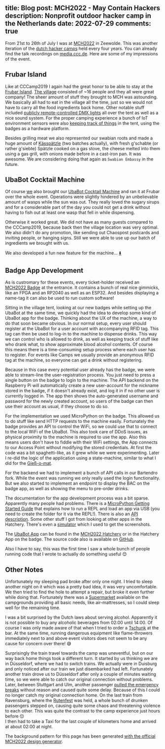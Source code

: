 title: Blog
post: MCH2022 - May Contain Hackers
description: Nonprofit outdoor hacker camp in the Netherlands
date: 2022-07-29
comments: true
---

<style>
    body {
        background-image: url("/img/mch_pattern.png");
        background-repeat: repeat;
    }

    #content {
        margin-top: 20px;
        padding-left: 20px;
        padding-right: 20px;
        border-width: 2px;
        border-style: solid;
        border-radius: 10px;
        border-color: #32CD32;
    }

    #footer {
        width: fit-content;
        margin: auto;
        margin-top: 10px;
        padding-top: 5px;
        padding-left: 20px;
        padding-right: 20px;
        border-radius: 5px;
    }

    #content, #footer {
        background-color: #FFFFFF;
    }

    @media (prefers-color-scheme: dark) {
        #content, #footer {
            background-color: #111111;
        }
    }
</style>

<!-- ---------------------------------------------------------------------- -->

From 21st to 26th of July I was at [MCH2022](https://mch2022.org) in Zeewolde.
This was another iteration of the [dutch hacker camps](https://en.wikipedia.org/wiki/Quadrennial_Dutch_hacker_convention) held every four years.
You can already find the talk recordings on [media.ccc.de](https://media.ccc.de/c/MCH2022).
Here are some of my impressions of the event.

<!--%
lightgallery([
    [ "img/mch_drone.jpg", "Copyright 2022 by EleRas. Used with permission." ],
    [ "img/mch_top_1.jpg", "Copyright 2022 by Roo. Used with permission." ],
    [ "img/mch_top_2.jpg", "Copyright 2022 by Roo. Used with permission." ],
    [ "img/mch_night_1.jpg", "Copyright 2022 by EleRas. Used with permission." ],
    [ "img/mch_night_2.jpg", "Copyright 2022 by EleRas. Used with permission." ],
    [ "img/mch_night_3.jpg", "Copyright 2022 by EleRas. Used with permission." ],
    [ "img/mch_art.jpg", "Copyright 2022 by Roo. Used with permission." ],
    [ "img/mch_bat_signal.jpg", "Copyright 2022 by EleRas. Used with permission." ],
    [ "img/mch_crystals_1.jpg", "Copyright 2022 by EleRas. Used with permission." ],
    [ "img/mch_crystals_2.jpg", "Copyright 2022 by Roo. Used with permission." ],
    [ "img/mch_stage.jpg", "Copyright 2022 by EleRas. Used with permission." ],
    [ "img/mch_tents.jpg", "Copyright 2022 by EleRas. Used with permission." ],
    [ "img/mch_datenklo.jpg", "Copyright 2022 by Anni1337. Used with permission." ],
    [ "img/mch_feldtelefon.jpg", "Copyright 2022 by Anni1337. Used with permission." ],
    [ "img/mch_pozilei.jpg", "Copyright 2022 by Anni1337. Used with permission." ],
    [ "img/mch_sauna.jpg", "Copyright 2022 by Anni1337. Used with permission." ],
    [ "img/mch_ring_of_fire.jpg", "Copyright 2022 by Bluemaex. Used with permission." ],
    [ "img/mch_tents_night.jpg", "Copyright 2022 by Bluemaex. Used with permission." ],
    [ "img/mch_text_1.jpg", "Copyright 2022 by EleRas. Used with permission." ],
    [ "img/mch_text_2.jpg", "Copyright 2022 by EleRas. Used with permission." ],
    [ "img/mch_text_3.jpg", "Copyright 2022 by EleRas. Used with permission." ],
    [ "img/mch_text_4.jpg", "Copyright 2022 by EleRas. Used with permission." ],
    [ "img/mch_text_5.jpg", "Copyright 2022 by Roo. Used with permission." ],
    [ "img/mch_lamp_1.jpg", "Copyright 2022 by EleRas. Used with permission." ],
    [ "img/mch_lamp_2.jpg", "Copyright 2022 by EleRas. Used with permission." ],
    [ "img/mch_lamp_3.jpg", "Copyright 2022 by Roo. Used with permission." ],
])
%-->

## Frubar Island

Like at CCCamp2019 I again had the great honor to be able to stay at the [Frubar Island](http://frubar.net). [The village](https://wiki.mch2022.org/Village:Frubar) consisted of ~16 people and they all were great company!
The sheer amount of stuff they brought to MCH was astounding.
We basically all had to eat in the village all the time, just so we would not have to carry all the food ingredients back home.
Other notable stuff included [publicly remote-controlled DMX lights](http://lights.fru.bar) all over the tent as well as a nice sound system.
For the proper camping experience a bunch of IoT environment sensors were also [keeping track of things](http://dashboard.fru.bar/dashboard/view?id=1) in the tent, using the badges as a hardware platform.

<!--%
lightgallery([
    [ "img/mch_frubar_night.jpg", "Copyright 2022 by EleRas. Used with permission." ],
    [ "img/mch_frubar_rm.jpg", "Copyright 2022 by DrScream. Used with permission." ],
    [ "img/mch_badge_sensor.jpg", "Copyright 2022 by EleRas. Used with permission." ],
    [ "img/mch_frubar_grill_1.jpg", "Copyright 2022 by EleRas. Used with permission." ],
    [ "img/mch_frubar_grill_2.jpg", "Copyright 2022 by EleRas. Used with permission." ],
])
%-->

Besides grilling meat we also represented our swabian roots and made a huge amount of [Kässpätzle](https://en.wikipedia.org/wiki/K%C3%A4sesp%C3%A4tzle) (two batches actually), with fresh g'schabte (or rather g'siebte) Spätzle cooked on a gas stove, the cheese melted into them using a gas grill, with onions made before in a cast-iron pan.
It was awesome.
We are considering doing that again as `Swabian Embassy` in the future.

<!--%
lightgallery([
    [ "img/mch_food_1.jpg", "Copyright 2022 by Bluemaex. Used with permission." ],
    [ "img/mch_food_4.jpg", "Copyright 2022 by Bluemaex. Used with permission." ],
    [ "img/mch_food_2.jpg", "Copyright 2022 by Bluemaex. Used with permission." ],
    [ "img/mch_food_3.jpg", "Copyright 2022 by Bluemaex. Used with permission." ],
])
%-->

## UbaBot Cocktail Machine

Of course [we](http://drinkrobotics.de) also brought our [UbaBot Cocktail Machine](https://www.xythobuz.de/drinkrobotics.html) and ran it at Frubar over the whole event.
Operations were slightly hindered by an unbelievable amount of wasps while the sun was out.
They really loved the sugary sirups and for a considerable part of the day you could not get a drink without having to fish out at least one wasp that fell in while dispensing.

Otherwise it worked great.
We did not have as many guests compared to the CCCamp2019, because back then the village location was very optimal.
We also didn't do any promotion, like sending out Chaospost postcards and inviting people, or hanging signs.
Still we were able to use up our batch of ingredients we brought with us.

We also developed a fun new feature for the machine... [⬇️](2022_07_29_MCH2022.html#app)

<!--%
lightgallery([
    [ "img/mch_ubabot_3.jpg", "UbaBot on MCH2022, front." ],
    [ "img/mch_ubabot_4.jpg", "UbaBot on MCH2022, back." ],
    [ "img/mch_ubabot_1.jpg", "Copyright 2022 by EleRas. Used with permission." ],
    [ "img/mch_ubabot_2.jpg", "Copyright 2022 by EleRas. Used with permission." ],
])
%-->

## Badge App Development
<a class="anchor" name="app"></a>

As is custromary for these events, every ticket-holder received an [MCH2022 Badge](https://badge.team/docs/badges/mch2022/) at the entrance.
It contains a bunch of real nice gimmicks, like an FPGA and an RP2040 as well as an ESP32.
And besides displaying a name-tag it can also be used to run custom software!

<!--%
lightgallery([
    [ "img/mch_badge_name.jpg", "MCH2022 Badge running name app" ],
])
%-->

Sitting in the village tent, looking at our new badges while setting up the UbaBot at the same time, we quickly had the idea to develop some kind of UbaBot app for the badge.
Thinking about the UX of the machine, a way to do that soon became obvious.
In our normal setup, every user should register at the UbaBot for a user account with accompanying RFID tag.
This tag can then be used to log-in to the machine to dispense drinks.
This way we can control who is allowed to drink, as well as keeping track of stuff like who drank what, to show approximate blood alcohol contents.
Of course this means there is a time-consuming setup process where each user has to register.
For events like Camps we usually provide an anonymous RFID tag at the machine, so everyone can get a drink without registering.

Because in this case every potential user already has the badge, we were able to stream-line the user-registration process.
You just need to press a single button on the badge to login to the machine.
The API backend on the Raspberry Pi will automatically create a new user-account for the nickname stored in the badge, if it doesn't already exist, and log it in if no other user is currently logged in.
The app then shows the auto-generated username and password for the newly created account, so users of the badge can then use their account as usual, if they choose to do so.

For the implementation we used MicroPython on the badge.
This allowed us to do stuff like send HTTP requests to the machine easily.
Fortunately the badge provides an API to control the WiFi, so we could use that to connect to the local WiFi of the UbaBot.
This also took care of DDoS issues, as physical proximity to the machine is required to use the app.
Also this means users don't have to fiddle with their WiFi settings, the App connects to our Access Point without modifying the stored credentials.
At first the code was a bit spaghetti-like, as it grew while we were experimenting.
Later I re-did the logic of the application using a state-machine, similar to what I did for the [Gieß-o-mat](giessomat.html).

For the backend we had to implement a bunch of API calls in our Bartendro fork.
While the event was running we only really used the login functionality.
But we also started to implement an endpoint to display the BAC on the badge app, as well as showing the menu to pre-order drinks.

The documentation for the app development process was a bit sparse.
Apparently many people had problems.
There is a [MicroPython Getting Started Guide](https://badge.team/docs/badges/mch2022/software-development/micropython/introduction/) that explains how to run a REPL and load an app via USB (you need to create the folder for it via the REPL!).
There is also an [API description](https://badge.team/docs/esp32-platform-firmware/esp32-app-development/api-reference/#badgeteam-platform-apis).
Some other stuff I got from looking at other apps in the Hatchery.
There's even a [simulator](https://wokwi.com/projects/335445228923126356) which I used to get the screenshots.

The [UbaBot App](https://mch2022.badge.team/projects/ubabot) can be found in the [MCH2022 Hatchery](https://mch2022.badge.team/) or in the Hatchery App on the badge.
The source code also is available on [GitHub](https://github.com/drinkrobotics/ubabot-mch2022).

<!--%
lightgallery([
    [ "img/mch_app_1.png", "WiFi connection screen of UbaBot app" ],
    [ "img/mch_app_2.png", "Login screen of UbaBot app" ],
    [ "img/mch_app_3.png", "Login screen of UbaBot app" ],
    [ "img/mch_app_4.png", "Status screen of UbaBot app" ],
])
%-->

Also I have to say, this was the first time I saw a whole bunch of people running code that I wrote to actually do something useful 😊

## Other Notes

Unfortunately my sleeping pad broke after only one night.
I tried to sleep another night on it which was a pretty bad idea, it was very uncomfortable.
We then tried to find the hole to attempt a repair, but broke it even further while doing that.
Fortunately there was a [Supermarket](https://wiki.mch2022.org/Supermarket) available on the campgrounds providing all basic needs, like air-mattresses, so I could sleep well for the remaining time.

I was a bit surprised by the Dutch laws about serving alcohol.
Apparently it is not possible to buy any alcoholic beverages from 02:00 until 14:00.
Of course I was only made aware of that when I tried to order a [Tschunk](https://entropia.de/Tschunk) at the bar. At the same time, running dangerous equipment like flame-throwers immediately next to and above event visitors does not seem to be any cause for concern over there! 😅

Surprisingly the train travel towards the camp was uneventful, but on our way back home things took a different turn.
It started by us thinking we are in Düsseldorf, where we had to switch trains.
We actually were in Duisburg and only noticed after our train we just disembarked had left.
Fortunately another train drove us to Düsseldorf after only a couple of minutes waiting time, so we were able to catch our original connection without problems.
Later, between Stuttgart and Ulm, another passenger [pulled the emergency breaks](https://www.presseportal.de/blaulicht/pm/116091/5282567) without reason and caused quite some delay.
Because of this I could no longer catch my original connection home.
On the last train from Ravensburg, where the [Rutenfest](https://www.rutenfest.com/) was held, a whole bunch of drunken passengers stepped on, causing quite some chaos and threatening violence to each other.
This was quite the contrast to the camp experience just hours before 😔<br>
I then had to take a Taxi for the last couple of kilometers home and arrived at about 02:00 at night.

<!--%
lightgallery([
    [ "img/mch_seat.jpg", "Copyright 2022 by EleRas. Used with permission." ],
])
%-->

<span class="listdesc">The background pattern for this page has been generated [with the official MCH2022 design generator](https://mch2022.org/design/).</span>
